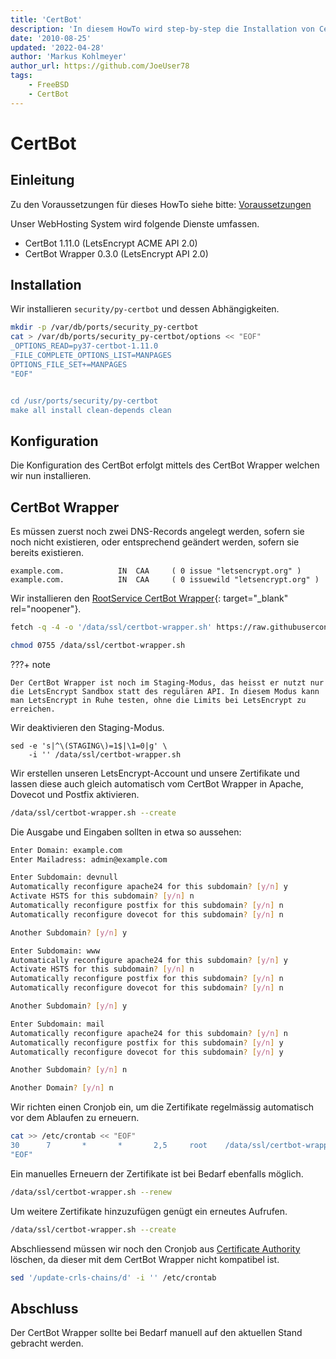 ```yaml
---
title: 'CertBot'
description: 'In diesem HowTo wird step-by-step die Installation von CertBot für ein WebHosting System auf Basis von FreeBSD 64Bit auf einem dedizierten Server beschrieben.'
date: '2010-08-25'
updated: '2022-04-28'
author: 'Markus Kohlmeyer'
author_url: https://github.com/JoeUser78
tags:
    - FreeBSD
    - CertBot
---
```


# CertBot

## Einleitung

Zu den Voraussetzungen für dieses HowTo siehe bitte: [Voraussetzungen](/howtos/freebsd/hosting_system/)

Unser WebHosting System wird folgende Dienste umfassen.

-   CertBot 1.11.0 (LetsEncrypt ACME API 2.0)
-   CertBot Wrapper 0.3.0 (LetsEncrypt API 2.0)


## Installation

Wir installieren `security/py-certbot` und dessen Abhängigkeiten.

``` bash
mkdir -p /var/db/ports/security_py-certbot
cat > /var/db/ports/security_py-certbot/options << "EOF"
_OPTIONS_READ=py37-certbot-1.11.0
_FILE_COMPLETE_OPTIONS_LIST=MANPAGES
OPTIONS_FILE_SET+=MANPAGES
"EOF"


cd /usr/ports/security/py-certbot
make all install clean-depends clean
```


## Konfiguration

Die Konfiguration des CertBot erfolgt mittels des CertBot Wrapper welchen wir nun installieren.


## CertBot Wrapper

Es müssen zuerst noch zwei DNS-Records angelegt werden, sofern sie noch nicht existieren, oder entsprechend geändert werden, sofern sie bereits existieren.

``` dns-zone
example.com.            IN  CAA     ( 0 issue "letsencrypt.org" )
example.com.            IN  CAA     ( 0 issuewild "letsencrypt.org" )
```

Wir installieren den [RootService CertBot Wrapper](https://github.com/RootService/certbot-wrapper){: target="_blank" rel="noopener"}.

``` bash
fetch -q -4 -o '/data/ssl/certbot-wrapper.sh' https://raw.githubusercontent.com/RootService/certbot-wrapper/master/certbot-wrapper.sh

chmod 0755 /data/ssl/certbot-wrapper.sh
```

???+ note

    Der CertBot Wrapper ist noch im Staging-Modus, das heisst er nutzt nur die LetsEncrypt Sandbox statt des regulären API. In diesem Modus kann man LetsEncrypt in Ruhe testen, ohne die Limits bei LetsEncrypt zu erreichen.

Wir deaktivieren den Staging-Modus.

``` baah
sed -e 's|^\(STAGING\)=1$|\1=0|g' \
    -i '' /data/ssl/certbot-wrapper.sh
```

Wir erstellen unseren LetsEncrypt-Account und unsere Zertifikate und lassen diese auch gleich automatisch vom CertBot Wrapper in Apache, Dovecot und Postfix aktivieren.

``` bash
/data/ssl/certbot-wrapper.sh --create
```

Die Ausgabe und Eingaben sollten in etwa so aussehen:

``` bash
Enter Domain: example.com
Enter Mailadress: admin@example.com

Enter Subdomain: devnull
Automatically reconfigure apache24 for this subdomain? [y/n] y
Activate HSTS for this subdomain? [y/n] n
Automatically reconfigure postfix for this subdomain? [y/n] n
Automatically reconfigure dovecot for this subdomain? [y/n] n

Another Subdomain? [y/n] y

Enter Subdomain: www
Automatically reconfigure apache24 for this subdomain? [y/n] y
Activate HSTS for this subdomain? [y/n] n
Automatically reconfigure postfix for this subdomain? [y/n] n
Automatically reconfigure dovecot for this subdomain? [y/n] n

Another Subdomain? [y/n] y

Enter Subdomain: mail
Automatically reconfigure apache24 for this subdomain? [y/n] n
Automatically reconfigure postfix for this subdomain? [y/n] y
Automatically reconfigure dovecot for this subdomain? [y/n] y

Another Subdomain? [y/n] n

Another Domain? [y/n] n
```

Wir richten einen Cronjob ein, um die Zertifikate regelmässig automatisch vor dem Ablaufen zu erneuern.

``` bash
cat >> /etc/crontab << "EOF"
30      7       *       *       2,5     root    /data/ssl/certbot-wrapper.sh --cron
"EOF"
```

Ein manuelles Erneuern der Zertifikate ist bei Bedarf ebenfalls möglich.

``` bash
/data/ssl/certbot-wrapper.sh --renew
```

Um weitere Zertifikate hinzuzufügen genügt ein erneutes Aufrufen.

``` bash
/data/ssl/certbot-wrapper.sh --create
```

Abschliessend müssen wir noch den Cronjob aus [Certificate Authority](/howtos/freebsd/certificate_authority) löschen, da dieser mit dem CertBot Wrapper nicht kompatibel ist.

``` bash
sed '/update-crls-chains/d' -i '' /etc/crontab
```


## Abschluss

Der CertBot Wrapper sollte bei Bedarf manuell auf den aktuellen Stand gebracht werden.

